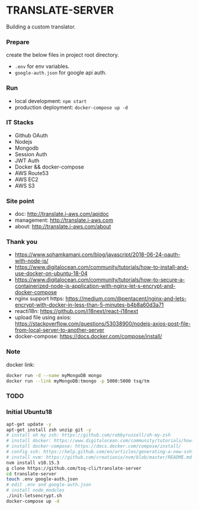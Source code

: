 # TRANSLATE-SERVER

Building a custom translator.

### Prepare

create the below files in project root directory.

- `.env` for env variables.
- `google-auth.json` for google api auth.

### Run

- local development: `npm start`
- production deployment: `docker-compose up -d`

### IT Stacks

- Github OAuth
- Nodejs
- Mongodb
- Session Auth
- JWT Auth
- Docker && docker-compose
- AWS Route53
- AWS EC2
- AWS S3

### Site point

- doc: http://translate.i-aws.com/apidoc
- management: http://translate.i-aws.com
- about: http://translate.i-aws.com/about

### Thank you

 - https://www.sohamkamani.com/blog/javascript/2018-06-24-oauth-with-node-js/
 - https://www.digitalocean.com/community/tutorials/how-to-install-and-use-docker-on-ubuntu-18-04
 - https://www.digitalocean.com/community/tutorials/how-to-secure-a-containerized-node-js-application-with-nginx-let-s-encrypt-and-docker-compose
 - nginx support https: https://medium.com/@pentacent/nginx-and-lets-encrypt-with-docker-in-less-than-5-minutes-b4b8a60d3a71
 - reacti18n: https://github.com/i18next/react-i18next
 - upload file using axios: https://stackoverflow.com/questions/53038900/nodejs-axios-post-file-from-local-server-to-another-server
 - docker-compose: https://docs.docker.com/compose/install/

 ### Note

docker link:

 ```sh
docker run -d --name myMongoDB mongo
docker run --link myMongoDB:tmongo -p 5000:5000 tsq/tm
 ```
 
 ### TODO
 

### Initial Ubuntu18

```sh
apt-get update -y
apt-get install zsh unzip git -y
# install oh my zsh: https://github.com/robbyrussell/oh-my-zsh
# install docker: https://www.digitalocean.com/community/tutorials/how-to-install-and-use-docker-on-ubuntu-18-04
# install docker-compose: https://docs.docker.com/compose/install/
# config ssh: https://help.github.com/en/articles/generating-a-new-ssh-key-and-adding-it-to-the-ssh-agent
# install nvm: https://github.com/creationix/nvm/blob/master/README.md
nvm install v10.15.3
g clone https://github.com/tsq-cli/translate-server
cd translate-server
touch .env google-auth.json
# edit .env and google-auth.json
# install node_modules
./init-letsencrypt.sh
docker-compose up -d
```